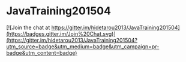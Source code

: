 # JavaTraining201504 

[![Join the chat at https://gitter.im/hidetarou2013/JavaTraining201504](https://badges.gitter.im/Join%20Chat.svg)](https://gitter.im/hidetarou2013/JavaTraining201504?utm_source=badge&utm_medium=badge&utm_campaign=pr-badge&utm_content=badge)
